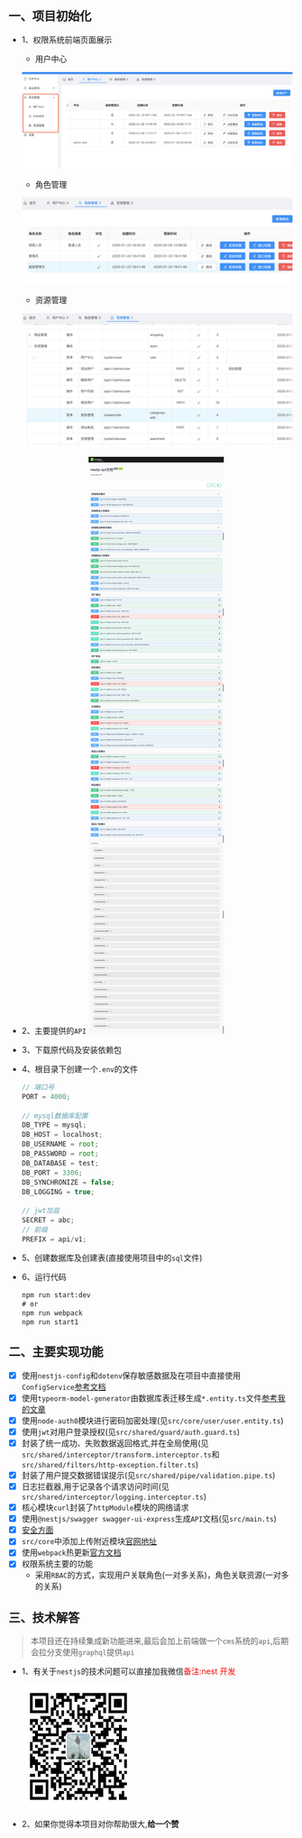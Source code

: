 ## 一、项目初始化
* 1、权限系统前端页面展示

  * 用户中心
  
  ![image-20200210094124374](./user.png)
  * 角色管理

  ![image-20200210094341500](./role.png)
  * 资源管理
  
  ![image-20200210094452098](./access.png)
  
* 2、主要提供的`API`
  ![](./Swagger.png)
  
* 3、下载原代码及安装依赖包

* 4、根目录下创建一个`.env`的文件

  ```js
  // 端口号
  PORT = 4000;
  
  // mysql数据库配置
  DB_TYPE = mysql;
  DB_HOST = localhost;
  DB_USERNAME = root;
  DB_PASSWORD = root;
  DB_DATABASE = test;
  DB_PORT = 3306;
  DB_SYNCHRONIZE = false;
  DB_LOGGING = true;
  
  // jwt加盐
  SECRET = abc;
  // 前缀
  PREFIX = api/v1;
  ```

* 5、创建数据库及创建表(直接使用项目中的`sql`文件)

* 6、运行代码

  ```shell
  npm run start:dev
  # or
  npm run webpack
  npm run start1
  ```

## 二、主要实现功能

- [x] 使用`nestjs-config`和`dotenv`保存敏感数据及在项目中直接使用`ConfigService`[参考文档](https://docs.nestjs.com/techniques/configuration)
- [x] 使用`typeorm-model-generator`由数据库表迁移生成`*.entity.ts`文件[参考我的文章](https://blog.csdn.net/kuangshp128/article/details/98062662)
- [x] 使用`node-auth0`模块进行密码加密处理(见`src/core/user/user.entity.ts`)
- [x] 使用`jwt`对用户登录授权(见`src/shared/guard/auth.guard.ts`)
- [x] 封装了统一成功、失败数据返回格式,并在全局使用(见`src/shared/interceptor/transform.interceptor.ts`和`src/shared/filters/http-exception.filter.ts`)
- [x] 封装了用户提交数据错误提示(见`src/shared/pipe/validation.pipe.ts`)
- [x] 日志拦截器,用于记录各个请求访问时间(见`src/shared/interceptor/logging.interceptor.ts`)
- [x] 核心模块`curl`封装了`httpModule`模块的网络请求
- [x] 使用`@nestjs/swagger swagger-ui-express`生成`API`文档(见`src/main.ts`)
- [x] [安全方面](https://docs.nestjs.com/techniques/security)
- [x] `src/core`中添加上传附近模块[官网地址](https://docs.nestjs.com/techniques/file-upload)
- [x] 使用`webpack`热更新[官方文档](https://docs.nestjs.com/techniques/hot-reload)
- [x] 权限系统主要的功能
  * 采用`RBAC`的方式，实现用户关联角色(一对多关系)，角色关联资源(一对多的关系)

## 三、技术解答

> 本项目还在持续集成新功能进来,最后会加上前端做一个`cms`系统的`api`,后期会拉分支使用`graphql`提供`api`

- 1、有关于`nestjs`的技术问题可以直接加我微信<font color="#f00">备注:nest 开发</font>

  <img src="./wx.jpg" width = "200" height = "220" div />

- 2、如果你觉得本项目对你帮助很大,**给一个赞**

